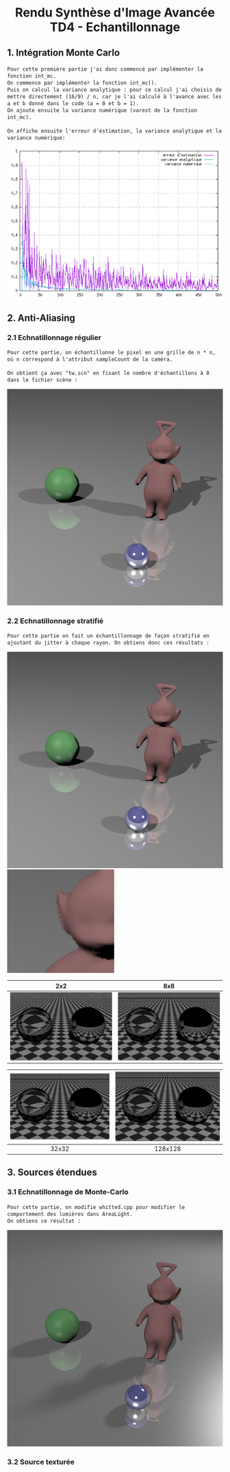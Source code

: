 # <center> Rendu Synthèse d'Image Avancée <br> TD4 - Echantillonnage

 ## 1. Intégration Monte Carlo

    Pour cette première partie j'ai donc commencé par implémenter la fonction int_mc. 
    On commence par implémenter la fonction int_mc().
    Puis on calcul la variance analytique : pour ce calcul j'ai choisis de mettre directement (16/9) / n, car je l'ai calculé à l'avance avec les a et b donné dans le code (a = 0 et b = 1).
    On ajoute ensuite la variance numérique (varest de la fonction int_mc).

    On affiche ensuite l'erreur d'estimation, la variance analytique et la variance numérique:
    
![Monte-Carlo](Img_results/Monte_carlo.png)


## 2. Anti-Aliasing

### 2.1 Echnatillonnage régulier

    Pour cette partie, on échantillonne le pixel en une grille de n * n, où n correspond à l'attribut sampleCount de la caméra.

    On obtient ça avec "tw.scn" en fixant le nombre d'échantillons à 8 dans le fichier scène :

![TW 2.1](Img_results/tw_2_1.png)

### 2.2 Echnatillonnage stratifié

    Pour cette partie on fait un échantillonnage de façon stratifié en ajoutant du jitter à chaque rayon. On obtiens donc ces résultats : 

![TW 2.2](Img_results/tw_2_2.png)
<img src="Img_results/tw_2_2_zoom.png" alt="TW 2.2 zoom" style="width:250px;"/>

2x2            |  8x8
:-------------------------:|:-------------------------:
![deuxSpheres 2x2](Img_results/deuxSpheres_2x2.png)   |  ![deuxSpheres 8x8](Img_results/deuxSpheres_8x8.png)

![deuxSpheres 32x32](Img_results/deuxSpheres_32x32.png)   |  ![deuxSpheres 128x128](Img_results/deuxSpheres_128x128.png)
:-------------------------:|:-------------------------:
32x32            |  128x128


## 3. Sources étendues

### 3.1 Echnatillonnage de Monte-Carlo

    Pour cette partie, on modifie whitted.cpp pour modifier le comportement des lumières dans AreaLight.
    On obtiens ce résultat :

![TW Area 3.1](Img_results/tw_area.png)


### 3.2 Source texturée

